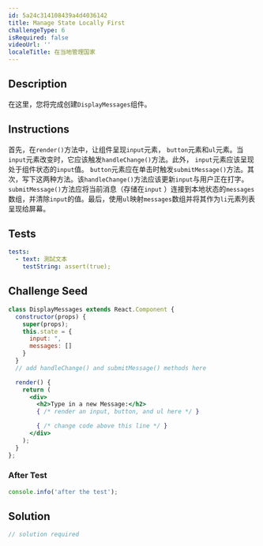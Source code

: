 ```yaml
---
id: 5a24c314108439a4d4036142
title: Manage State Locally First
challengeType: 6
isRequired: false
videoUrl: ''
localeTitle: 在当地管理国家
---
```


## Description
<section id="description">在这里，您将完成创建<code>DisplayMessages</code>组件。 </section>

## Instructions
<section id="instructions">首先，在<code>render()</code>方法中，让组件呈现<code>input</code>元素， <code>button</code>元素和<code>ul</code>元素。当<code>input</code>元素改变时，它应该触发<code>handleChange()</code>方法。此外， <code>input</code>元素应该呈现处于组件状态的<code>input</code>值。 <code>button</code>元素应在单击时触发<code>submitMessage()</code>方法。其次，写下这两种方法。该<code>handleChange()</code>方法应该更新<code>input</code>与用户正在打字。 <code>submitMessage()</code>方法应将当前消息（存储在<code>input</code> ）连接到本地状态的<code>messages</code>数组，并清除<code>input</code>的值。最后，使用<code>ul</code>映射<code>messages</code>数组并将其作为<code>li</code>元素列表呈现给屏幕。 </section>

## Tests
<section id='tests'>

```yml
tests:
  - text: 測試文本
    testString: assert(true);

```

</section>

## Challenge Seed
<section id='challengeSeed'>

<div id='jsx-seed'>

```jsx
class DisplayMessages extends React.Component {
  constructor(props) {
    super(props);
    this.state = {
      input: ",
      messages: []
    }
  }
  // add handleChange() and submitMessage() methods here

  render() {
    return (
      <div>
        <h2>Type in a new Message:</h2>
        { /* render an input, button, and ul here */ }

        { /* change code above this line */ }
      </div>
    );
  }
};

```

</div>


### After Test
<div id='jsx-teardown'>

```js
console.info('after the test');
```

</div>

</section>

## Solution
<section id='solution'>

```js
// solution required
```
</section>
